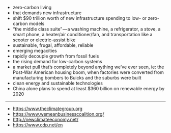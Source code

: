 
- zero-carbon living
- that demands new infrastructure
- shift $90 trillion worth of new infrastructure spending to low- or zero-carbon models
- “the middle class suite” — a washing machine, a refrigerator, a stove, a smart phone, a heater/air conditioner/fan, and transportation like a scooter or electric-assist bike
- sustainable, frugal, affordable, reliable
- emerging megacities
- rapidly decouple growth from fossil fuels
- the rising demand for low-carbon systems
- a market pull that’s completely beyond anything we’ve ever seen, ie: the Post-War American housing boom, when factories were converted from manufacturing bombers to Buicks and the suburbs were built
- clean energy and sustainable technologies
- China alone plans to spend at least $360 billion on renewable energy by 2020


---


- https://www.theclimategroup.org
- https://www.wemeanbusinesscoalition.org/
- http://newclimateeconomy.net/
- https://www.cdp.net/en
